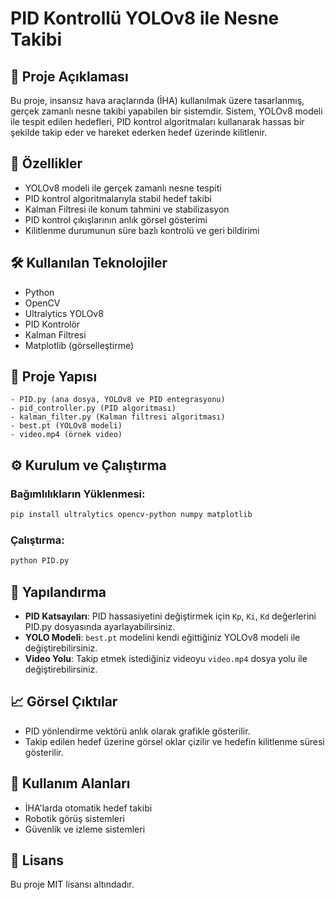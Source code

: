 # PID Kontrollü YOLOv8 ile Nesne Takibi

## 📌 Proje Açıklaması

Bu proje, insansız hava araçlarında (İHA) kullanılmak üzere tasarlanmış, gerçek zamanlı nesne takibi yapabilen bir sistemdir. Sistem, YOLOv8 modeli ile tespit edilen hedefleri, PID kontrol algoritmaları kullanarak hassas bir şekilde takip eder ve hareket ederken hedef üzerinde kilitlenir.

## 🚀 Özellikler

- YOLOv8 modeli ile gerçek zamanlı nesne tespiti
- PID kontrol algoritmalarıyla stabil hedef takibi
- Kalman Filtresi ile konum tahmini ve stabilizasyon
- PID kontrol çıkışlarının anlık görsel gösterimi
- Kilitlenme durumunun süre bazlı kontrolü ve geri bildirimi

## 🛠 Kullanılan Teknolojiler

- Python
- OpenCV
- Ultralytics YOLOv8
- PID Kontrolör
- Kalman Filtresi
- Matplotlib (görselleştirme)

## 📁 Proje Yapısı

```
- PID.py (ana dosya, YOLOv8 ve PID entegrasyonu)
- pid_controller.py (PID algoritması)
- kalman_filter.py (Kalman filtresi algoritması)
- best.pt (YOLOv8 modeli)
- video.mp4 (örnek video)
```

## ⚙️ Kurulum ve Çalıştırma

### Bağımlılıkların Yüklenmesi:
```bash
pip install ultralytics opencv-python numpy matplotlib
```

### Çalıştırma:
```bash
python PID.py
```

## 🔧 Yapılandırma
- **PID Katsayıları**: PID hassasiyetini değiştirmek için `Kp`, `Ki`, `Kd` değerlerini PID.py dosyasında ayarlayabilirsiniz.
- **YOLO Modeli**: `best.pt` modelini kendi eğittiğiniz YOLOv8 modeli ile değiştirebilirsiniz.
- **Video Yolu**: Takip etmek istediğiniz videoyu `video.mp4` dosya yolu ile değiştirebilirsiniz.

## 📈 Görsel Çıktılar
- PID yönlendirme vektörü anlık olarak grafikle gösterilir.
- Takip edilen hedef üzerine görsel oklar çizilir ve hedefin kilitlenme süresi gösterilir.

## 📌 Kullanım Alanları
- İHA'larda otomatik hedef takibi
- Robotik görüş sistemleri
- Güvenlik ve izleme sistemleri

## 📝 Lisans
Bu proje MIT lisansı altındadır.
